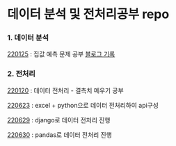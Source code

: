# 데이터 분석 및 전처리공부 repo

### 1. 데이터 분석
[220125](https://github.com/8x15yz/Data-Study/tree/main/House_Prices%20%EC%BA%90%EA%B8%80%20%EC%A0%9C%EC%B6%9C) : 집값 예측 문제 공부 [블로그 기록](https://08hyun15.tistory.com/entry/kaggle-%EB%B3%B4%EC%8A%A4%ED%84%B4-%EC%A7%91%EA%B0%92-%EC%98%88%EC%B8%A1-%EB%8D%B0%EC%9D%B4%ED%84%B0-%EC%A0%84%EC%B2%98%EB%A6%AC-%EB%B6%80)


### 2. 전처리
[220120](data-preproccesing/) : 데이터 전처리 - 결측치 메우기 공부

[220623](data-preproccesing/220623) : excel + python으로 데이터 전처리하여 api구성

[220629](./data-preproccesing/220629) : django로 데이터 전처리 진행

[220630](./data-preproccesing/220630) : pandas로 데이터 전처리 진행
